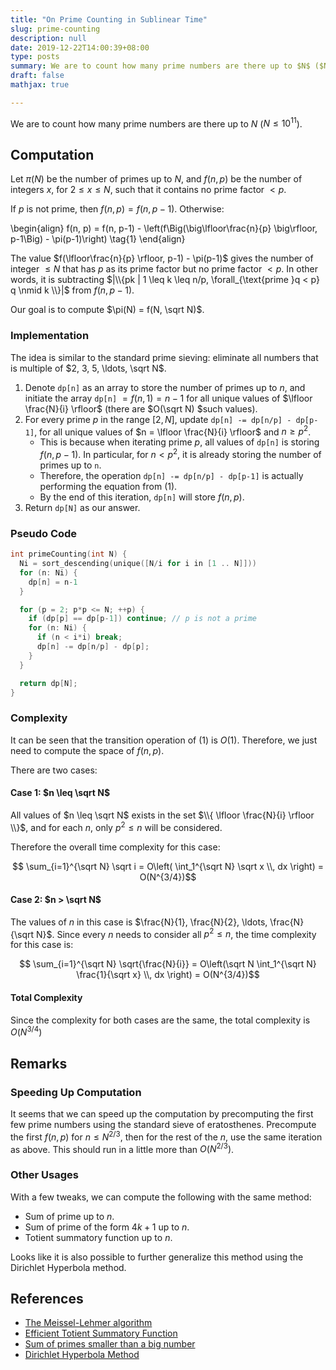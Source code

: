 ```yaml
---
title: "On Prime Counting in Sublinear Time"
slug: prime-counting
description: null
date: 2019-12-22T14:00:39+08:00
type: posts
summary: We are to count how many prime numbers are there up to $N$ ($N \leq 10^{11}$). Let $\pi(N)$ be the number of primes up to $N$, and $f(n, p)$ be the number of integers $x$, for $2 \leq x \leq N$, such that it contains no prime factor $< p$. If $p$ is not prime, then $f(n, p) = f(n, p-1)$. Otherwise $$f(n, p) = f(n, p-1) - \left(f\Big(\big\lfloor\frac{n}{p} \big\rfloor, p-1\Big) - \pi(p-1)\right)$$ Our goal is to compute $\pi(N) = f(N, \sqrt N)$.
draft: false
mathjax: true

---
```



We are to count how many prime numbers are there up to $N$ ($N \leq 10^{11}$).

## Computation

Let $\pi(N)$ be the number of primes up to $N$, and $f(n, p)$ be the number of integers $x$, for $2 \leq x \leq N$, such that it contains no prime factor $< p$.

If $p$ is not prime, then $f(n, p) = f(n, p-1)$. Otherwise:

\begin{align}
f(n, p) = f(n, p-1) - \left(f\Big(\big\lfloor\frac{n}{p} \big\rfloor, p-1\Big) - \pi(p-1)\right)
\tag{1}
\end{align}

The value $f(\lfloor\frac{n}{p} \rfloor, p-1) - \pi(p-1)$ gives the number of integer $\leq N$ that has $p$ as its prime factor but no prime factor $< p$. In other words, it is subtracting $|\\{pk | 1 \leq k \leq n/p, \forall_{\text{prime }q  < p} q \nmid k \\}|$ from $f(n, p-1)$.

Our goal is to compute $\pi(N) = f(N, \sqrt N)$.

### Implementation

The idea is similar to the standard prime sieving: eliminate all numbers that is multiple of $2, 3, 5, \ldots, \sqrt N$.

1. Denote `dp[n]` as an array to store the number of primes up to $n$, and initiate the array `dp[n]` $= f(n, 1) = n-1$ for all unique values of $\lfloor \frac{N}{i} \rfloor$ (there are $O(\sqrt N) $such values).
2. For every prime $p$ in the range $[2, N]$, update `dp[n] -= dp[n/p] - dp[p-1]`, for all unique values of $n = \lfloor \frac{N}{i} \rfloor$ and $n \geq p^2$.
    - This is because when iterating prime $p$, all values of `dp[n]` is storing $f(n, p-1)$. In particular, for $n < p^2$, it is already storing the number of primes up to `n`.
    - Therefore, the operation `dp[n] -= dp[n/p] - dp[p-1]` is actually performing the equation from $(1)$.
    - By the end of this iteration, `dp[n]` will store $f(n, p)$.
3. Return `dp[N]` as our answer.

### Pseudo Code

```cpp
int primeCounting(int N) {
  Ni = sort_descending(unique([N/i for i in [1 .. N]]))
  for (n: Ni) {
    dp[n] = n-1
  }

  for (p = 2; p*p <= N; ++p) {
    if (dp[p] == dp[p-1]) continue; // p is not a prime
    for (n: Ni) {
      if (n < i*i) break;
      dp[n] -= dp[n/p] - dp[p];
    }
  }

  return dp[N];
}
```

### Complexity

It can be seen that the transition operation of $(1)$ is $O(1)$. Therefore, we just need to compute the space of $f(n, p)$.

There are two cases:

#### Case 1: $n \leq \sqrt N$

All values of $n \leq \sqrt N$ exists in the set $\\{ \lfloor \frac{N}{i} \rfloor \\}$, and for each $n$, only $p^2 \leq n$ will be considered.


Therefore the overall time complexity for this case:

$$ \sum_{i=1}^{\sqrt N} \sqrt i = O\left( \int_1^{\sqrt N} \sqrt x \\, dx \right) = O(N^{3/4})$$

#### Case 2: $n > \sqrt N$

The values of $n$ in this case is $\frac{N}{1}, \frac{N}{2}, \ldots, \frac{N}{\sqrt N}$. Since every $n$ needs to consider all $p^2 \leq n$, the time complexity for this case is:

$$ \sum_{i=1}^{\sqrt N} \sqrt{\frac{N}{i}} = O\left(\sqrt N \int_1^{\sqrt N} \frac{1}{\sqrt x} \\, dx \right) = O(N^{3/4})$$

#### Total Complexity

Since the complexity for both cases are the same, the total complexity is $O(N^{3/4})$

## Remarks

### Speeding Up Computation

It seems that we can speed up the computation by precomputing the first few prime numbers using the standard sieve of eratosthenes. Precompute the first $f(n, p)$ for $n \leq N^{2/3}$, then for the rest of the $n$, use the same iteration as above. This should run in a little more than $O(N^{2/3})$.

### Other Usages

With a few tweaks, we can compute the following with the same method:

- Sum of prime up to $n$.
- Sum of prime of the form $4k + 1$ up to $n$.
- Totient summatory function up to $n$.

Looks like it is also possible to further generalize this method using the Dirichlet Hyperbola method.

## References

- [The Meissel-Lehmer algorithm](https://en.wikipedia.org/wiki/Prime-counting_function#The_Meissel%E2%80%93Lehmer_algorithm)
- [Efficient Totient Summatory Function](https://math.stackexchange.com/questions/316376/how-to-calculate-these-totient-summation-sums-efficiently)
- [Sum of primes smaller than a big number](https://math.stackexchange.com/questions/1378286/find-the-sum-of-all-primes-smaller-than-a-big-number)
- [Dirichlet Hyperbola Method](https://en.wikipedia.org/wiki/Dirichlet_hyperbola_method)
